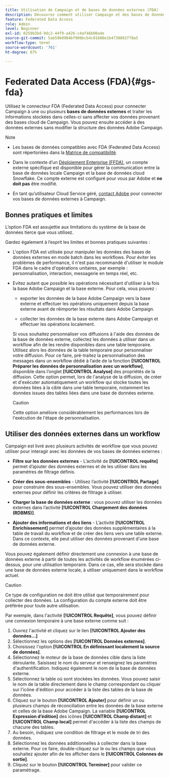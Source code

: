 ```yaml
---
title: Utilisation de Campaign et de bases de données externes (FDA)
description: Découvrez comment utiliser Campaign et des bases de données externes
feature: Federated Data Access
role: Admin
level: Beginner
exl-id: 0259b3bd-9dc2-44f9-a426-c4af46b00a4e
source-git-commit: 5ab598d904bf900bcb4c01680e1b4730881ff8a5
workflow-type: tm+mt
source-wordcount: '761'
ht-degree: 87%

---
```


# Federated Data Access (FDA){#gs-fda}

Utilisez le connecteur FDA (Federated Data Access) pour connecter Campaign à une ou plusieurs **bases de données externes** et traiter les informations stockées dans celles-ci sans affecter vos données provenant des bases cloud de Campaign. Vous pouvez ensuite accéder à des données externes sans modifier la structure des données Adobe Campaign.

>[!NOTE]
>
>* Les bases de données compatibles avec FDA (Federated Data Access) sont répertoriées dans la [Matrice de compatibilité](../start/compatibility-matrix.md).
>
>* Dans le contexte d’un [Déploiement Enterprise (FFDA)](../architecture/enterprise-deployment.md), un compte externe spécifique est disponible pour gérer la communication entre la base de données locale Campaign et la base de données cloud Snowflake. Ce compte externe est configuré pour vous par Adobe et **ne doit pas** être modifié.
>
>* En tant qu’utilisateur Cloud Service géré, [contact Adobe](../start/campaign-faq.md#support) pour connecter vos bases de données externes à Campaign.


## Bonnes pratiques et limites

L’option FDA est assujettie aux limitations du système de la base de données tierce que vous utilisez.

Gardez également à l’esprit les limites et bonnes pratiques suivantes :

* L&#39;option FDA est utilisée pour manipuler les données des bases de données externes en mode batch dans les workflows. Pour éviter les problèmes de performance, il n&#39;est pas recommandé d&#39;utiliser le module FDA dans le cadre d&#39;opérations unitaires, par exemple : personnalisation, interaction, messagerie en temps réel, etc.

* Evitez autant que possible les opérations nécessitant d&#39;utiliser à la fois la base Adobe Campaign et la base externe. Pour cela, vous pouvez :

   * exporter les données de la base Adobe Campaign vers la base externe et effectuer les opérations uniquement depuis la base externe avant de réimporter les résultats dans Adobe Campaign.

   * collecter les données de la base externe dans Adobe Campaign et effectuer les opérations localement.

  Si vous souhaitez personnaliser vos diffusions à l&#39;aide des données de la base de données externe, collectez les données à utiliser dans un workflow afin de les rendre disponibles dans une table temporaire. Utilisez alors les données de la table temporaire pour personnaliser votre diffusion. Pour ce faire, pré-traitez la personnalisation des messages dans un workflow dédié à l’aide de la fonction **[!UICONTROL Préparer les données de personnalisation avec un workflow]**, disponible dans l’onglet **[!UICONTROL Analyse]** des propriétés de la diffusion. Cette option permet, lors de l&#39;analyse de la diffusion, de créer et d&#39;exécuter automatiquement un workflow qui stocke toutes les données liées à la cible dans une table temporaire, notamment les données issues des tables liées dans une base de données externe.

  >[!CAUTION]
  >
  >Cette option améliore considérablement les performances lors de l&#39;exécution de l&#39;étape de personnalisation.


## Utiliser des données externes dans un workflow

Campaign est livré avec plusieurs activités de workflow que vous pouvez utiliser pour interagir avec les données de vos bases de données externes :

* **Filtre sur les données externes** - L’activité de **[!UICONTROL requête]** permet d’ajouter des données externes et de les utiliser dans les paramètres de filtrage définis.

* **Créer des sous-ensembles** - Utilisez l’activité **[!UICONTROL Partage]** pour construire des sous-ensembles. Vous pouvez utiliser des données externes pour définir les critères de filtrage à utiliser.

* **Charger la base de données externe** : vous pouvez utiliser les données externes dans l’activité **[!UICONTROL Chargement des données (RDBMS)]**.

* **Ajouter des informations et des liens** - L’activité **[!UICONTROL Enrichissement]** permet d’ajouter des données supplémentaires à la table de travail du workflow et de créer des liens vers une table externe. Dans ce contexte, elle peut utiliser des données provenant d&#39;une base de données externe.

Vous pouvez également définir directement une connexion à une base de données externe à partir de toutes les activités de workflow énumérées ci-dessus, pour une utilisation temporaire. Dans ce cas, elle sera stockée dans une base de données externe locale, à utiliser uniquement dans le workflow actuel.

>[!CAUTION]
>
>Ce type de configuration ne doit être utilisé que temporairement pour collecter des données. La configuration du compte externe doit être préférée pour toute autre utilisation.

Par exemple, dans l&#39;activité **[!UICONTROL Requête]**, vous pouvez définir une connexion temporaire à une base externe comme suit :

1. Ouvrez l&#39;activité et cliquez sur le lien **[!UICONTROL Ajouter des données...]**
1. Sélectionnez les options des **[!UICONTROL Données externes]**.
1. Choisissez l&#39;option **[!UICONTROL En définissant localement la source de données]**.
1. Sélectionnez le moteur de la base de données cible dans la liste déroulante. Saisissez le nom du serveur et renseignez les paramètres d&#39;authentification. Indiquez également le nom de la base de données externe.
1. Sélectionnez la table où sont stockées les données. Vous pouvez saisir le nom de la table directement dans le champ correspondant ou cliquer sur l&#39;icône d&#39;édition pour accéder à la liste des tables de la base de données.
1. Cliquez sur le bouton **[!UICONTROL Ajouter]** pour définir un ou plusieurs champs de réconciliation entre les données de la base externe et celles de la base Adobe Campaign. La variable **[!UICONTROL Expression d’édition]** des icônes **[!UICONTROL Champ distant]** et **[!UICONTROL Champ local]** permet d&#39;accéder à la liste des champs de chacune des tables.
1. Au besoin, indiquez une condition de filtrage et le mode de tri des données.
1. Sélectionnez les données additionnelles à collecter dans la base externe. Pour ce faire, double-cliquez sur le ou les champs que vous souhaitez ajouter afin de les afficher dans le **[!UICONTROL Colonnes de sortie]**.
1. Cliquez sur le bouton **[!UICONTROL Terminer]** pour valider ce paramétrage.
